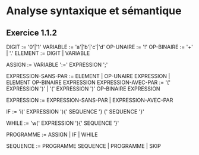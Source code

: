 # Analyse syntaxique et sémantique

## Exercice 1.1.2

DIGIT := '0'|'1'
VARIABLE := 'a'|'b'|'c'|'d'
OP-UNAIRE := '!'
OP-BINAIRE := '+' | '.'
ELEMENT := DIGIT | VARIABLE

ASSIGN := VARIABLE ':=' EXPRESSION ';'

EXPRESSION-SANS-PAR := ELEMENT | OP-UNAIRE EXPRESSION | ELEMENT OP-BINAIRE EXPRESSION 
EXPRESSION-AVEC-PAR := '(' EXPRESSION ')' | '(' EXPRESSION ')' OP-BINAIRE EXPRESSION

EXPRESSION := EXPRESSION-SANS-PAR | EXPRESSION-AVEC-PAR

IF := 'i(' EXPRESSION '){' SEQUENCE '} {' SEQUENCE '}'

WHILE := 'w(' EXPRESSION '){' SEQUENCE '}'

PROGRAMME := ASSIGN | IF | WHILE 

SEQUENCE := PROGRAMME SEQUENCE | PROGRAMME | SKIP
